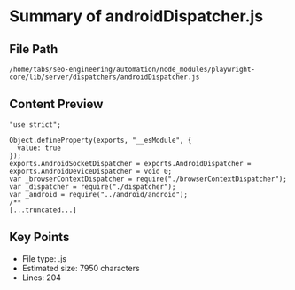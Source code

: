 # Summary of androidDispatcher.js
  
## File Path
`/home/tabs/seo-engineering/automation/node_modules/playwright-core/lib/server/dispatchers/androidDispatcher.js`

## Content Preview
```
"use strict";

Object.defineProperty(exports, "__esModule", {
  value: true
});
exports.AndroidSocketDispatcher = exports.AndroidDispatcher = exports.AndroidDeviceDispatcher = void 0;
var _browserContextDispatcher = require("./browserContextDispatcher");
var _dispatcher = require("./dispatcher");
var _android = require("../android/android");
/**
[...truncated...]
```

## Key Points
- File type: .js
- Estimated size: 7950 characters
- Lines: 204
